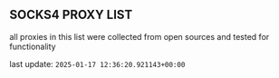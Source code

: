 ## SOCKS4 PROXY LIST

all proxies in this list were collected from open sources and tested for functionality

last update: `2025-01-17 12:36:20.921143+00:00`